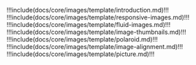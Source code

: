 !!!include(docs/core/images/template/introduction.md)!!!
!!!include(docs/core/images/template/responsive-images.md)!!!
!!!include(docs/core/images/template/fluid-images.md)!!!
!!!include(docs/core/images/template/image-thumbnails.md)!!!
!!!include(docs/core/images/template/polaroid.md)!!!
!!!include(docs/core/images/template/image-alignment.md)!!!
!!!include(docs/core/images/template/picture.md)!!!













